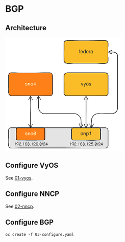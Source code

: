 # BGP
## Architecture
![Architecture](./.architecture.png?raw=true)
## Configure VyOS
See [01-vyos](./01-vyos).

## Configure NNCP
See [02-nncp](./02-nncp).

## Configure BGP
```
oc create -f 03-configure.yaml
```
